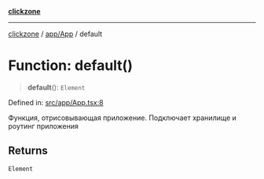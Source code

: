 [**clickzone**](../../../README.md)

***

[clickzone](../../../README.md) / [app/App](../README.md) / default

# Function: default()

> **default**(): `Element`

Defined in: [src/app/App.tsx:8](https://github.com/MaximBri/ClickZone/blob/20f3f0d061a7c50a96ed5bba64acbc325a456072/client/src/app/App.tsx#L8)

Функция, отрисовывающая приложение. Подключает хранилище и роутинг приложения

## Returns

`Element`
